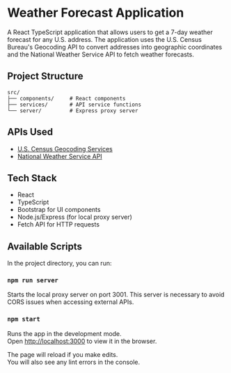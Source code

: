 # Weather Forecast Application

A React TypeScript application that allows users to get a 7-day weather forecast for any U.S. address. The application uses the U.S. Census Bureau's Geocoding API to convert addresses into geographic coordinates and the National Weather Service API to fetch weather forecasts.

## Project Structure

```
src/
├── components/     # React components
├── services/       # API service functions
└── server/         # Express proxy server
```

## APIs Used

- [U.S. Census Geocoding Services](https://geocoding.geo.census.gov/geocoder/)
- [National Weather Service API](https://www.weather.gov/documentation/services-web-api)

## Tech Stack

- React
- TypeScript
- Bootstrap for UI components
- Node.js/Express (for local proxy server)
- Fetch API for HTTP requests

## Available Scripts

In the project directory, you can run:

### `npm run server`

Starts the local proxy server on port 3001.
This server is necessary to avoid CORS issues when accessing external APIs.

### `npm start`

Runs the app in the development mode.\
Open [http://localhost:3000](http://localhost:3000) to view it in the browser.

The page will reload if you make edits.\
You will also see any lint errors in the console.

